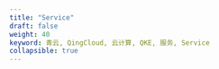 ```yaml
---
title: "Service"
draft: false
weight: 40
keyword: 青云, QingCloud, 云计算, QKE, 服务, Service
collapsible: true
---
```


